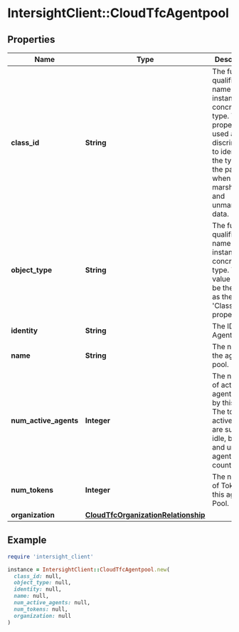 # IntersightClient::CloudTfcAgentpool

## Properties

| Name | Type | Description | Notes |
| ---- | ---- | ----------- | ----- |
| **class_id** | **String** | The fully-qualified name of the instantiated, concrete type. This property is used as a discriminator to identify the type of the payload when marshaling and unmarshaling data. | [default to &#39;cloud.TfcAgentpool&#39;] |
| **object_type** | **String** | The fully-qualified name of the instantiated, concrete type. The value should be the same as the &#39;ClassId&#39; property. | [default to &#39;cloud.TfcAgentpool&#39;] |
| **identity** | **String** | The ID of the Agent Pool. | [optional][readonly] |
| **name** | **String** | The name of the agent pool. | [optional][readonly] |
| **num_active_agents** | **Integer** | The number of active agents used by this pool. The total active agent are sum of idle, busy and unknown agent counts. | [optional][readonly] |
| **num_tokens** | **Integer** | The number of Tokens in this agent Pool. | [optional][readonly] |
| **organization** | [**CloudTfcOrganizationRelationship**](CloudTfcOrganizationRelationship.md) |  | [optional] |

## Example

```ruby
require 'intersight_client'

instance = IntersightClient::CloudTfcAgentpool.new(
  class_id: null,
  object_type: null,
  identity: null,
  name: null,
  num_active_agents: null,
  num_tokens: null,
  organization: null
)
```

